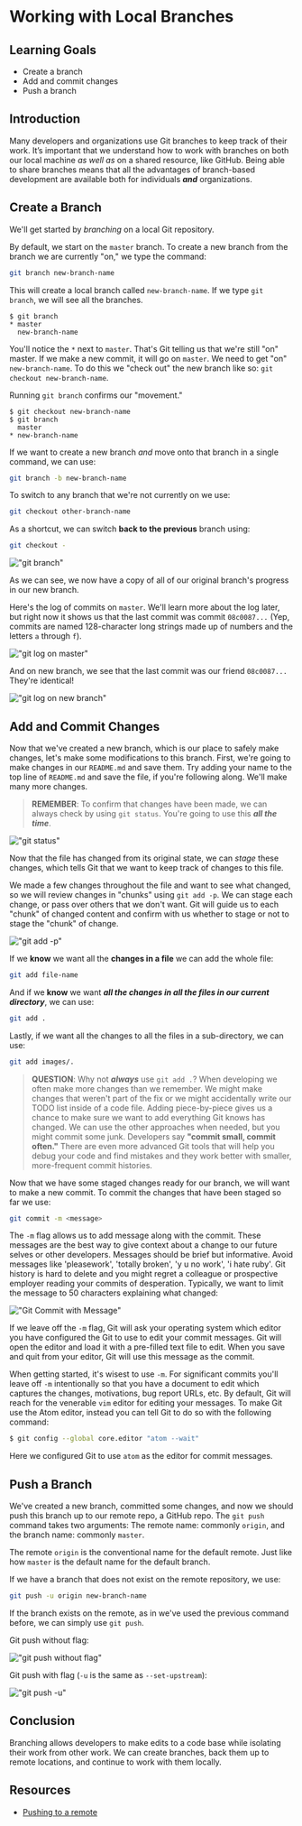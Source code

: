 # Working with Local Branches

## Learning Goals

- Create a branch
- Add and commit changes
- Push a branch

## Introduction

Many developers and organizations use Git branches to keep track of their work.
It’s important that we understand how to work with branches on both our local
machine _as well as_ on a shared resource, like GitHub. Being able to share
branches means that all the advantages of branch-based development are
available both for individuals ***and*** organizations.

## Create a Branch

We'll get started by _branching_ on a local Git repository.

By default, we start on the `master` branch. To create a new branch from the branch
we are currently "on," we type the command:

```bash
git branch new-branch-name
```

This will create a local branch called `new-branch-name`. If we type
`git branch`, we will see all the branches.

```shell
$ git branch
* master
  new-branch-name
```

You'll notice the `*` next to `master`. That's Git telling us that we're
still "on" master. If we make a new commit, it will go on `master`. We
need to get "on" `new-branch-name`. To do this we "check out" the
new branch like so: `git checkout new-branch-name`.

Running `git branch` confirms our "movement."

```shell
$ git checkout new-branch-name
$ git branch
  master
* new-branch-name
```

If we want to create a new branch _and_ move onto that branch in a single
command, we can use:

```bash
git branch -b new-branch-name
```

To switch to any branch that we're not currently on we use:

```bash
git checkout other-branch-name
```

As a shortcut, we can switch **back to the previous** branch using:

```bash
git checkout -
```

!["git branch"](https://curriculum-content.s3.amazonaws.com/prework/git-workflow/new%20branch.gif)

As we can see, we now have a copy of all of our original branch's progress in
our new branch.

Here's the log of commits on `master`. We'll learn more about the log later,
but right now it shows us that the last commit was commit `08c0087...` (Yep,
commits are named 128-character long strings made up of numbers and the letters
`a` through `f`).

!["git log on master"](https://curriculum-content.s3.amazonaws.com/prework/git-workflow/log1.png)

And on new branch, we see that the last commit was our friend `08c0087...`
They're identical!

!["git log on new branch"](https://curriculum-content.s3.amazonaws.com/prework/git-workflow/log2.png)

## Add and Commit Changes

Now that we've created a new branch, which is our place to safely make changes,
let's make some modifications to this branch.  First, we're going to make
changes in our `README.md` and save them. Try adding your name to the top line
of `README.md` and save the file, if you're following along. We'll make many
more changes.

> **REMEMBER**: To confirm that changes have been made, we can always check by
> using `git status`. You're going to use this ***all the time***.

!["git status"](https://curriculum-content.s3.amazonaws.com/prework/git-workflow/git%20status.gif)

Now that the file has changed from its original state, we can _stage_ these changes,
which tells Git that we want to keep track of changes to this file.

We made a few changes throughout the file and want to see what changed, so we
will review changes in "chunks" using `git add -p`. We can stage each change,
or pass over others that we don't want. Git will guide us to each "chunk" of
changed content and confirm with us whether to stage or not to stage the
"chunk" of change.

!["git add -p"](https://curriculum-content.s3.amazonaws.com/prework/git-workflow/git%20add%20p.gif)

If we **know** we want all the **changes in a file** we can add the whole file:

```bash
git add file-name
```

And if we **know** we want ***all the changes in all the files in our current directory***, we can use:

```bash
git add .
```

Lastly, if we want all the changes to all the files in a sub-directory, we can
use:

```bash
git add images/.
```

> **QUESTION**: Why not ***always*** use `git add .`? When developing we often make more
> changes than we remember. We might make changes that weren't part of the fix or we might
> accidentally write our TODO list inside of a code file. Adding piece-by-piece gives us
> a chance to make sure we want to add everything Git knows has changed. We can use the
> other approaches when needed, but you might commit some junk. Developers say
> __"commit small, commit often."__ There are even more advanced Git tools that will help
> you debug your code and find mistakes and they work better with smaller, more-frequent
> commit histories.

Now that we have some staged changes ready for our branch, we will want to make a new
commit. To commit the changes that have been staged so far we use:

```bash
git commit -m <message>
```

The `-m` flag allows us to add message along with the commit. These messages
are the best way to give context about a change to our future selves or other
developers. Messages should be brief but informative. Avoid messages like
'pleasework', 'totally broken', 'y u no work', 'i hate ruby'. Git history is
hard to delete and you might regret a colleague or prospective employer reading
your commits of desperation.  Typically, we want to limit the message to 50
characters explaining what changed:

!["Git Commit with Message"](https://curriculum-content.s3.amazonaws.com/prework/git-workflow/git%20commit.gif)

If we leave off the `-m` flag, Git will ask your operating system which editor
you have configured the Git to use to edit your commit messages. Git will open
the editor and load it with a pre-filled text file to edit. When you save and
quit from your editor, Git will use this message as the commit.

When getting started, it's wisest to use `-m`. For significant commits you'll
leave off `-m` intentionally so that you have a document to edit which captures
the changes, motivations, bug report URLs, etc. By default, Git will reach for
the venerable `vim` editor for editing your messages. To make Git use the Atom
editor, instead you can tell Git to do so with the following command:

```bash
$ git config --global core.editor "atom --wait"
```

Here we configured Git to use `atom` as the editor for commit messages.

## Push a Branch

We've created a new branch, committed some changes, and now we should push this
branch up to our remote repo, a GitHub repo. The `git push` command takes two
arguments: The remote name: commonly `origin`, and the branch name: commonly
`master`.

The remote `origin` is the conventional name for the default remote.  Just like
how `master` is the default name for the default branch.

If we have a branch that does not exist on the remote repository, we use:

```bash
git push -u origin new-branch-name
```

If the branch exists on the remote, as in we've used the previous command before,
we can simply use `git push`.

Git push without flag:

!["git push without flag"](https://curriculum-content.s3.amazonaws.com/prework/git-workflow/git%20push.gif)

Git push with flag (`-u` is the same as `--set-upstream`):

!["git push -u"](https://curriculum-content.s3.amazonaws.com/prework/git-workflow/git%20push%20u.gif)

## Conclusion

Branching allows developers to make edits to a code base while isolating their
work from other work. We can create branches, back them up to remote locations,
and continue to work with them locally.

## Resources

- [Pushing to a remote](https://help.github.com/en/articles/pushing-to-a-remote)

